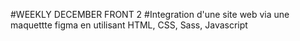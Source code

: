 #WEEKLY DECEMBER FRONT 2 
#Integration d'une site web via une maquettte figma en utilisant HTML, CSS, Sass, Javascript 
